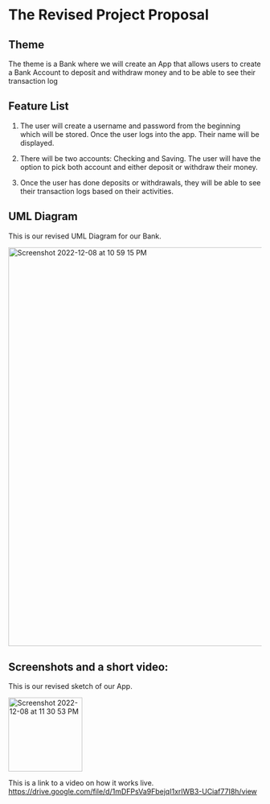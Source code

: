 # The Revised Project Proposal



## Theme
The theme is a Bank where we will create an App that allows users to create a Bank Account to deposit and withdraw money and to be able to see their transaction log


## Feature List
1. The user will create a username and password from the beginning which will be stored. Once the user logs into the app. Their name will be displayed.

2. There will be two accounts: Checking and Saving. The user will have the option to pick both account and either deposit or withdraw their money. 

3. Once the user has done deposits or withdrawals, they will be able to see their transaction logs based on their activities.

## UML Diagram
This is our revised UML Diagram for our Bank.

<img width="792" alt="Screenshot 2022-12-08 at 10 59 15 PM" src="https://user-images.githubusercontent.com/98849706/206621095-29e53ae5-db27-40ba-b3e4-d641bb80b523.png">





## Screenshots and a short video:
This is our revised sketch of our App.

<img width="147" alt="Screenshot 2022-12-08 at 11 30 53 PM" src="https://user-images.githubusercontent.com/98849706/206624428-d2ca7a21-d744-4bd6-adb3-0b33ff140a72.png">

This is a link to a video on how it works live.
https://drive.google.com/file/d/1mDFPsVa9FbejqI1xrlWB3-UCiaf77I8h/view









